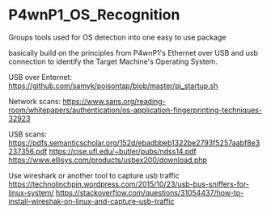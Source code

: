 # P4wnP1_OS_Recognition
Groups tools used for OS detection into one easy to use package


basically build on the principles from P4wnP1's Ethernet over USB and usb connection to identify the Target Machine's Operating System.

USB over Enternet:
https://github.com/samyk/poisontap/blob/master/pi_startup.sh

Network scans:
https://www.sans.org/reading-room/whitepapers/authentication/os-application-fingerprinting-techniques-32923

USB scans:
https://pdfs.semanticscholar.org/152d/ebadbbeb1322be2793f5257aabf8e3237356.pdf
https://cise.ufl.edu/~butler/pubs/ndss14.pdf
https://www.ellisys.com/products/usbex200/download.php

Use wireshark or another tool to capture usb traffic
https://technolinchpin.wordpress.com/2015/10/23/usb-bus-sniffers-for-linux-system/
https://stackoverflow.com/questions/31054437/how-to-install-wireshak-on-linux-and-capture-usb-traffic
